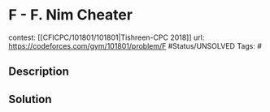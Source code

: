 # F - F. Nim Cheater

contest: [[CFICPC/101801/101801|Tishreen-CPC 2018]]
url: https://codeforces.com/gym/101801/problem/F
#Status/UNSOLVED
Tags: #

## Description

## Solution

